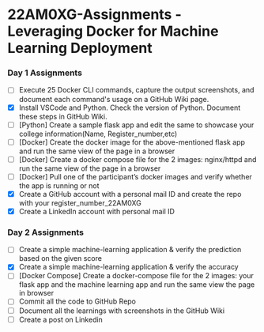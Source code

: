 # 22AM0XG-Assignments - Leveraging Docker for Machine Learning Deployment

### Day 1 Assignments

- [ ] Execute 25 Docker CLI commands, capture the output screenshots, and document each command's usage on a GitHub Wiki page.
- [x] Install VSCode and Python. Check the version of Python. Document these steps in GitHub Wiki.
- [ ] [Python] Create a sample flask app and edit the same to showcase your college information(Name, Register_number,etc)
- [ ] [Docker] Create the docker image for the above-mentioned flask app and run the same view of the page in a browser
- [ ] [Docker] Create a docker compose file for the 2 images: nginx/httpd and run the same view of the page in a browser
- [ ] [Docker] Pull one of the participant’s docker images and verify whether the app is running or not 
- [x] Create a GitHub account with a personal mail ID and create the repo with your register_number_22AM0XG
- [x] Create a LinkedIn account with personal mail ID

### Day 2 Assignments

- [ ] Create a simple machine-learning application & verify the prediction based on the given score
- [x] Create a simple machine-learning application & verify the accuracy
- [ ] [Docker Compose] Create a docker-compose file for the 2 images: your flask app and the machine learning app and run the same view the page in browser
- [ ] Commit all the code to GitHub Repo
- [ ] Document all the learnings with screenshots in the GitHub Wiki
- [ ] Create a post on Linkedin
